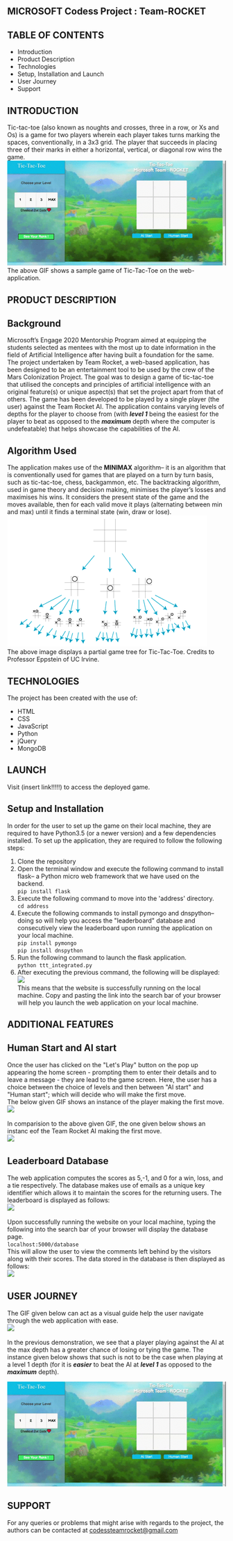MICROSOFT Codess Project : Team-ROCKET 
--------------------------------------

TABLE OF CONTENTS
---------------
* Introduction
* Product Description
* Technologies
* Setup, Installation and Launch 
* User Journey
* Support <br>
 
INTRODUCTION
-------------
Tic-tac-toe (also known as noughts and crosses, three in a row, or Xs and Os) is a game for two players wherein each player takes turns marking the spaces, conventionally, in a 3x3 grid. The player that succeeds in placing three of their marks in either a horizontal, vertical, or diagonal row wins the game. <br>
![](screencasts/samplegame.gif)<br>
The above GIF shows a sample game of Tic-Tac-Toe on the web-application.

PRODUCT DESCRIPTION
--------------------
Background
-----------
Microsoft’s Engage 2020 Mentorship Program aimed at equipping the students selected as mentees with the most up to date information in the field of Artificial Intelligence after having built a foundation for the same. The project undertaken by Team Rocket, a web-based application, has been designed to be an entertainment tool to be used by the crew of the Mars Colonization Project. The goal was to design a game of tic-tac-toe that utilised the concepts and principles of artificial intelligence with an original feature(s) or unique aspect(s) that set the project apart from that of others. 
The game has been developed to be played by a single player (the user) against the Team Rocket AI. The application contains varying levels of depths for the player to choose from (with _**level 1**_ being the easiest for the player to beat as opposed to the _**maximum**_ depth where the computer is undefeatable) that helps showcase the capabilities of the AI. <br> 

Algorithm Used
----------------
The application makes use of the **MINIMAX** algorithm– it is an algorithm that is conventionally used for games that are played on a turn by turn basis, such as tic-tac-toe, chess, backgammon, etc. The backtracking algorithm, used in game theory and decision making, minimises the player’s losses and maximises his wins.  It considers the present state of the game and the moves available, then for each valid move it plays  (alternating between min and max) until it finds a terminal state (win, draw or lose).
![](screencasts/ttt1.png)<br>
The above image displays a partial game tree for Tic-Tac-Toe. Credits to Professor Eppstein of UC Irvine.

TECHNOLOGIES
-------------
The project has been created with the use of:
* HTML
* CSS
* JavaScript
* Python
* jQuery
* MongoDB
 
LAUNCH
-------
Visit (insert link!!!!!) to access the deployed game.

Setup and Installation
------------------------
In order for the user to set up the game on their local machine, they are required to have Python3.5 (or a newer version) and a few dependencies installed. To set up the application, they are required to follow the following steps:
1. Clone the repository
2. Open the terminal window and execute the following command to install flask– a Python micro web framework that we have used on the backend.<br>
 ```pip install flask```
3. Execute the following command to move into the 'address' directory.<br>
 ```cd address```
4. Execute the following commands to install pymongo and dnspython– doing so will help you access the "leaderboard" database and consecutively view the leaderboard upon running the application on your local machine. <br>
 ```pip install pymongo```<br>
 ```pip install dnspython```
5. Run the following command to launch the flask application.<br>
 ```python ttt_integrated.py```
6. After executing the previous command, the following will be displayed:<br>
![](screencasts/loc.JPG)<br>
This means that the website is successfully running on the local machine. Copy and pasting the link into the search bar of your browser will help you launch the web application on your local machine.
 
ADDITIONAL FEATURES
----------------------------
Human Start and AI start
-------------------------
Once the user has clicked on the "Let's Play" button on the pop up appearing the home screen - prompting them to enter their details and to leave a message - they are lead to the game screen. Here, the user has a choice between the choice of levels and then between "AI start" and "Human start"; which will decide who will make the first move.<br>
The below given GIF shows an instance of the player making the first move. <br>
![](screencasts/humanstartsample.gif)<br>

In comparision to the above given GIF, the one given below shows an instanc eof the Team Rocket AI making the first move.<br>
![](screencasts/aistartsample.gif)

Leaderboard Database 
---------------------------
The web application computes the scores as 5,-1, and 0 for a win, loss, and a tie respectively. The database makes use of emails as a unique key identifier which allows it to maintain the scores for the returning users. The leaderboard is displayed as follows:<br>
![](screencasts/leaderboarddisplay.JPG)<br>

Upon successfully running the website on your local machine, typing the following into the search bar of your browser will display the database page. <br>
```localhost:5000/database```<br>
This will allow the user to view the comments left behind by the visitors along with their scores. The data stored in the database is then displayed as follows:<br>
![](screencasts/dbpage.JPG)

USER JOURNEY
---------------
The GIF given below can act as a visual guide help the user navigate through the web application with ease.<br>
![](screencasts/workingfinal.gif)<br>

In the previous demonstration, we see that a player playing against the AI at the max depth has a greater chance of losing or tying the game. The instance given below shows that such is not to be the case when playing at a level 1 depth (for it is **_easier_** to beat the AI at **_level 1_** as opposed to the **_maximum_** depth).<br>

![](screencasts/samplegame.gif)<br>

SUPPORT
---------
For any queries or problems that might arise with regards to the project, the authors can be contacted at codessteamrocket@gmail.com
